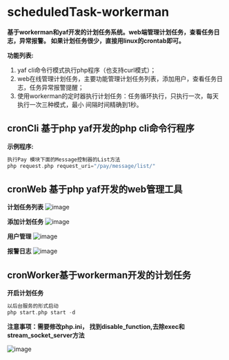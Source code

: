 # scheduledTask-workerman
**基于workerman和yaf开发的计划任务系统。web端管理计划任务，查看任务日志，异常报警。 如果计划任务很少，直接用linux的crontab即可。**

**功能列表:**
 1. yaf cli命令行模式执行php程序（也支持curl模式）；
 2. web在线管理计划任务，主要功能管理计划任务列表，添加用户，查看任务日志，任务异常报警提醒；
 3. 使用workerman的定时器执行计划任务：任务循环执行，只执行一次，每天执行一次三种模式，最小 间隔时间精确到1秒。

## cronCli 基于php yaf开发的php cli命令行程序
**示例程序:**
``` php
执行Pay 模块下面的Message控制器的List方法
php request.php request_uri="/pay/message/list/"
```


## cronWeb 基于php yaf开发的web管理工具

**计划任务列表**
![image](https://github.com/moxiaobai/scheduledTask-workerman/blob/master/doc/task-list.png)

**添加计划任务**
![image](https://github.com/moxiaobai/scheduledTask-workerman/blob/master/doc/add-task.png)

**用户管理**
![image](https://github.com/moxiaobai/scheduledTask-workerman/blob/master/doc/user-manage.png)

**报警日志**
![image](https://github.com/moxiaobai/scheduledTask-workerman/blob/master/doc/alarm-log.png)

## cronWorker基于workerman开发的计划任务
**开启计划任务**
``` php
以后台服务的形式启动
php start.php start -d
```

**注意事项：需要修改php.ini， 找到disable_function,去除exec和stream_socket_server方法**

![image](https://github.com/moxiaobai/scheduledTask-workerman/blob/master/doc/workerman-console.png)

